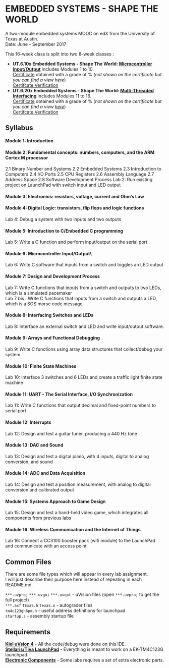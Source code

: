 # EMBEDDED SYSTEMS - SHAPE THE WORLD
A two-module embedded systems MOOC on edX from the University of Texas at Austin. \
Date: June - September 2017

This 16-week class is split into two 8-week classes : 
- **UT.6.10x Embedded Systems - Shape The World: [Microcontroller Input/Output](https://www.edx.org/course/embedded-systems-shape-world-utaustinx-ut-6-10x)** includes Modules 1 to 10. \
  [Certificate]() obtained with a grade of % (*not shown on the certificate but you can find a view [here]()*) \
  [Certifcate Verification]()
- **UT.6.20x Embedded Systems - Shape The World: [Multi-Threaded Interfacing](https://www.edx.org/course/embedded-systems-shape-world-multi-utaustinx-ut-6-20x)** includes Modules 11 to 16. \
  [Certificate]() obtained with a grade of % (*not shown on the certificate but you can find a view [here]()*) \
  [Certifcate Verification]()

## Syllabus

#### Module 1: Introduction

#### Module 2: Fundamental concepts: numbers, computers, and the ARM Cortex M processor
2.1 Binary Number and Systems
2.2 Embedded Systems
2.3 Introduction to Computers
2.4 I/O Ports
2.5 CPU Registers
2.6 Assembly Language
2.7 Address Space
2.8 Software Development Process
Lab 2: Run existing project on LaunchPad with switch input and LED output

#### Module 3: Electronics: resistors, voltage, current and Ohm’s Law    

#### Module 4: Digital Logic: transistors, flip flops and logic functions
Lab 4: Debug a system with two inputs and two outputs

#### Module 5: Introduction to C/Embedded C programming
Lab 5: Write a C function and perform input/output on the serial port

#### Module 6: Microcontroller Input/Output\
Lab 6: Write C software that inputs from a switch and toggles an LED output

#### Module 7: Design and Development Process
Lab 7: Write C functions that inputs from a switch and outputs to two LEDs, which is a simulated pacemaker \
Lab 7 bis : Write C functions that inputs from a switch and outputs a LED, which is a SOS morse code message

#### Module 8: Interfacing Switches and LEDs
Lab 8: Interface an external switch and LED and write input/output software.

#### Module 9: Arrays and Functional Debugging
Lab 9: Write C functions using array data structures that collect/debug your system.

#### Module 10: Finite State Machines
Lab 10: Interface 3 switches and 6 LEDs and create a traffic light finite state machine 

#### Module 11: UART - The Serial Interface, I/O Synchronization
Lab 11: Write C functions that output decimal and fixed-point numbers to serial port 

#### Module 12: Interrupts
Lab 12: Design and test a guitar tuner, producing a 440 Hz tone 

#### Module 13: DAC and Sound
Lab 13: Design and test a digital piano, with 4 inputs, digital to analog conversion, and sound

#### Module 14: ADC and Data Acquisition
Lab 14: Design and test a position measurement, with analog to digital conversion and calibrated output

#### Module 15: Systems Approach to Game Design
Lab 15: Design and test a hand-held video game, which integrates all components from previous labs

#### Module 16: Wireless Communication and the Internet of Things
Lab 16: Connect a CC3100 booster pack (wifi module) to the LaunchPad and communicate with an access point

## Common Files

There are some file types which will appear in every lab assignment. \
I will just describe their purpose here instead of repeating in each README.md. 

`***.uvproj` `***.uvgui` `***.uvopt` - uVision files (open `***.uvproj` to get the full project) \
`***.axf` `TExaS.h` `texas.o` - autograder files \
`tm4c123gh6pm.h` - useful address definitions for launchpad \
`startup.s` - assembly startup file

## Requirements

**[Kiel uVsion 4](https://www.keil.com/demo/eval/armv4.htm)** - All the code/debug were done on this IDE. \
**[Stellaris/Tiva LaunchPad](http://www.ti.com/tool/ek-tm4c123gxl)** - Everything is meant to work on a EK-TM4C123G launchpad. \
**[Electronic Components](http://edx-org-utaustinx.s3.amazonaws.com/UT601x/worldwide.html)** - Some labs requires a set of extra electronic parts.

